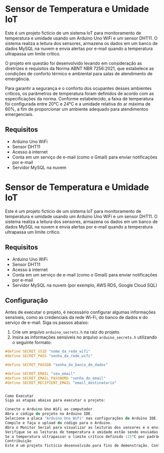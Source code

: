 # Sensor de Temperatura e Umidade IoT

Este é um projeto fictício de um sistema IoT para monitoramento de temperatura e umidade usando um Arduino Uno WiFi e um sensor DHT11. O sistema realiza a leitura dos sensores, armazena os dados em um banco de dados MySQL na nuvem e envia alertas por e-mail quando a temperatura ultrapassa um limite crítico.

O projeto em questão foi desenvolvido levando em consideração as diretrizes e requisitos da Norma ABNT NBR 7256:2021, que estabelece as condições de conforto térmico e ambiental para salas de atendimento de emergência.

Para garantir a segurança e o conforto dos ocupantes desses ambientes críticos, os parâmetros de temperatura foram definidos de acordo com as especificações da norma. Conforme estabelecido, a faixa de temperatura foi configurada entre 20°C e 24°C e a umidade relativa do ar máxima de 60%, a fim de proporcionar um ambiente adequado para atendimentos emergenciais.

## Requisitos

- Arduino Uno WiFi
- Sensor DHT11
- Acesso à internet
- Conta em um serviço de e-mail (como o Gmail) para enviar notificações por e-mail
- Servidor MySQL na nuvem

# Sensor de Temperatura e Umidade IoT

Este é um projeto fictício de um sistema IoT para monitoramento de temperatura e umidade usando um Arduino Uno WiFi e um sensor DHT11. O sistema realiza a leitura dos sensores, armazena os dados em um banco de dados MySQL na nuvem e envia alertas por e-mail quando a temperatura ultrapassa um limite crítico.

## Requisitos

- Arduino Uno WiFi
- Sensor DHT11
- Acesso à internet
- Conta em um serviço de e-mail (como o Gmail) para enviar notificações por e-mail
- Servidor MySQL na nuvem (por exemplo, AWS RDS, Google Cloud SQL)

## Configuração

Antes de executar o projeto, é necessário configurar algumas informações sensíveis, como as credenciais da rede Wi-Fi, do banco de dados e do serviço de e-mail. Siga os passos abaixo:

1. Crie um arquivo `arduino_secrets.h` na raiz do projeto.
2. Insira as informações sensíveis no arquivo `arduino_secrets.h` utilizando o seguinte formato:

```cpp
#define SECRET_SSID "nome_da_rede_wifi"
#define SECRET_PASS "senha_da_rede_wifi"

#define SECRET_PASSDB "senha_do_banco_de_dados"

#define SECRET_EMAIL "seu_email"
#define SECRET_EMAIL_PASSWORD "senha_do_email"
#define SECRET_RECIPIENT_EMAIL "email_destinatario"


Como Executar
Siga as etapas abaixo para executar o projeto:

Conecte o Arduino Uno WiFi ao computador.
Abra o código do projeto no Arduino IDE.
Selecione a placa "Arduino Uno WiFi" nas configurações do Arduino IDE.
Compile e faça o upload do código para o Arduino.
Abra o Monitor Serial para visualizar as leituras dos sensores e o envio de dados.
Verifique se as leituras de temperatura e umidade estão sendo enviadas para o banco de dados corretamente.
Se a temperatura ultrapassar o limite crítico definido (25°C por padrão), um e-mail de alerta será enviado para o destinatário especificado.
Contribuição
Este é um projeto fictício desenvolvido para fins de demonstração. Contribuições não são necessárias neste momento.
